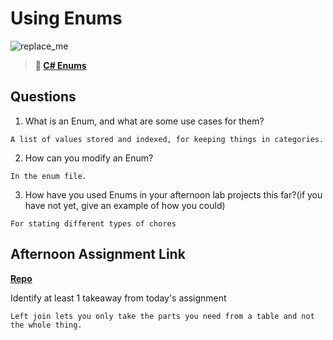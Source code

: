 # Using Enums

![replace_me](https://codeworks.blob.core.windows.net/public/assets/img/illustrations/placeholder.svg)

> **📖 [C# Enums](https://codeworksacademy.com/fs-student-guide/resources/wk10/03-Enums)**

## Questions

1. What is an Enum, and what are some use cases for them?
```
A list of values stored and indexed, for keeping things in categories.
```
2. How can you modify an Enum?
```
In the enum file.
```
3. How have you used Enums in your afternoon lab projects this far?(if you have not yet, give an example of how you could)
```
For stating different types of chores
```
## Afternoon Assignment Link

**[Repo](https://github.com/ksquaredcoding/AllSpiceSharp)**

Identify at least 1 takeaway from today's assignment
```
Left join lets you only take the parts you need from a table and not the whole thing.
```